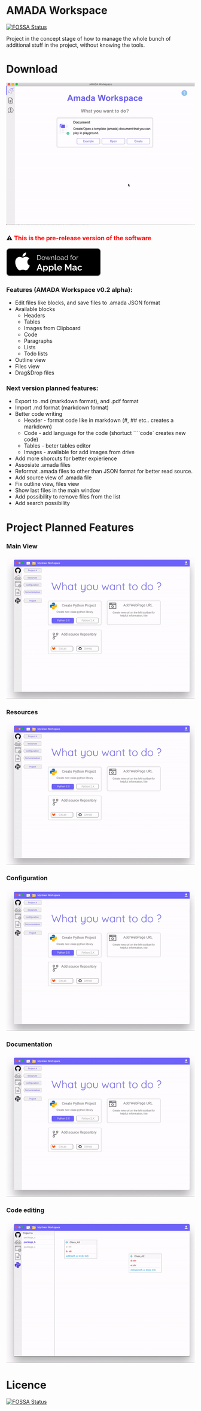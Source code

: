 # AMADA Workspace

[![FOSSA Status](https://app.fossa.io/api/projects/git%2Bgithub.com%2Falexiej%2Famada-workspace.svg?type=shield)](https://app.fossa.io/projects/git%2Bgithub.com%2Falexiej%2Famada-workspace?ref=badge_shield)

Project in the concept stage of how to manage the whole bunch of additional stuff in the project, without knowing the tools.

# Download 

![assets/amada-view.gif](assets/amada-view.gif)

### ⚠ <span style="color:red">This is the pre-release version of the software</span>

[![download for mac](assets/download-mac.png)](https://github.com/alexiej/amada-workspace/releases/download/v0.2alpha/amada-workspace-0.2.0.dmg)

### Features (AMADA Workspace v0.2 alpha):

* Edit files like blocks, and save files to .amada JSON format
* Available blocks
  * Headers
  * Tables
  * Images from Clipboard
  * Code
  * Paragraphs
  * Lists
  * Todo lists
* Outline view
* Files view
* Drag&Drop files

### Next version planned features:

* Export to .md (markdown format), and .pdf format
* Import .md format (markdown format)
* Better code writing
  * Header - format code like in markdown (#, ## etc.. creates a markdown)
  * Code - add language for the code (shortuct ````code` creates new code)
  * Tables - beter tables editor
  * Images - available for add images from drive
* Add more shorcuts for better expierience
* Assosiate .amada files
* Reformat .amada files to other than JSON format for better read source.
* Add source view of .amada file
* Fix outline view, files view
* Show last files in the main window
* Add possibility to remove files from the list
* Add search possibility

# Project Planned Features

### Main View

![image-20191115212213308](assets/main-view.gif)

### Resources

![image-20191115212213308](assets/main-resources.gif)

### Configuration

![image-20191115212213308](assets/main-configuration.gif)

### Documentation

![image-20191115212213308](assets/main-documentation.gif)

### Code editing 

![image-20191115212213308](assets/main-code.gif)



# Licence

[![FOSSA Status](https://app.fossa.io/api/projects/git%2Bgithub.com%2Falexiej%2Famada-workspace.svg?type=large)](https://app.fossa.io/projects/git%2Bgithub.com%2Falexiej%2Famada-workspace?ref=badge_large)


